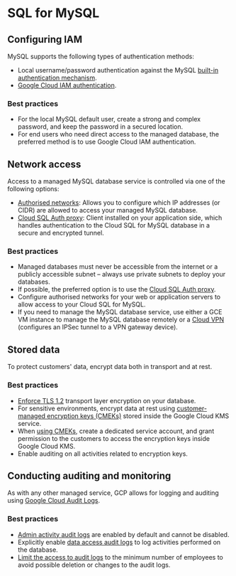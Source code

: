 # SQL for MySQL

## Configuring IAM

MySQL supports the following types of authentication methods:

* Local username/password authentication against the MySQL [built-in authentication mechanism](https://cloud.google.com/sql/docs/mysql/create-manage-users).
* [Google Cloud IAM authentication](https://cloud.google.com/sql/docs/mysql/roles-and-permissions).

### Best practices

* For the local MySQL default user, create a strong and complex password, and keep the password in a secured location.
* For end users who need direct access to the managed database, the preferred method is to use Google Cloud IAM authentication.

## Network access

Access to a managed MySQL database service is controlled via one of the following options:

* [Authorised networks](https://cloud.google.com/sql/docs/mysql/authorize-networks): Allows you to configure which IP addresses (or CIDR) are allowed to access your managed MySQL database.
* [Cloud SQL Auth proxy](https://cloud.google.com/sql/docs/mysql/connect-admin-proxy): Client installed on your application side, which handles authentication to the Cloud SQL for MySQL database in a secure and encrypted tunnel.

### Best practices

* Managed databases must never be accessible from the internet or a publicly accessible subnet – always use private subnets to deploy your databases.
* If possible, the preferred option is to use the [Cloud SQL Auth proxy](https://cloud.google.com/sql/docs/mysql/connect-admin-proxy).
* Configure authorised networks for your web or application servers to allow access to your Cloud SQL for MySQL.
* If you need to manage the MySQL database service, use either a GCE VM instance to manage the MySQL database remotely or a [Cloud VPN](https://cloud.google.com/network-connectivity/docs/vpn/concepts/overview) (configures an IPSec tunnel to a VPN gateway device).

## Stored data

To protect customers' data, encrypt data both in transport and at rest.

### Best practices

* [Enforce TLS 1.2](https://cloud.google.com/sql/docs/mysql/configure-ssl-instance#enforce-ssl) transport layer encryption on your database.
* For sensitive environments, encrypt data at rest using [customer-managed encryption keys (CMEKs)](https://cloud.google.com/sql/docs/mysql/cmek) stored inside the Google Cloud KMS service.
* When [using CMEKs](https://cloud.google.com/sql/docs/mysql/configure-cmek46), create a dedicated service account, and grant permission to the customers to access the encryption keys inside Google Cloud KMS.
* Enable auditing on all activities related to encryption keys.

## Conducting auditing and monitoring

As with any other managed service, GCP allows for logging and auditing using [Google Cloud Audit Logs](https://cloud.google.com/logging/docs/audit).

### Best practices

* [Admin activity audit logs](https://cloud.google.com/sql/docs/mysql/audit-logging) are enabled by default and cannot be disabled.
* Explicitly enable [data access audit logs](https://cloud.google.com/logging/docs/audit/configure-data-access) to log activities performed on the database.
* [Limit the access to audit logs](https://cloud.google.com/logging/docs/access-control#permissions_and_roles) to the minimum number of employees to avoid possible deletion or changes to the audit logs.
